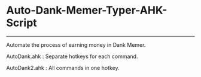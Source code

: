 # Auto-Dank-Memer-Typer-AHK-Script
<hr>
Automate the process of earning money in Dank Memer.

AutoDank.ahk : Separate hotkeys for each command.

AutoDank2.ahk : All commands in one hotkey.

